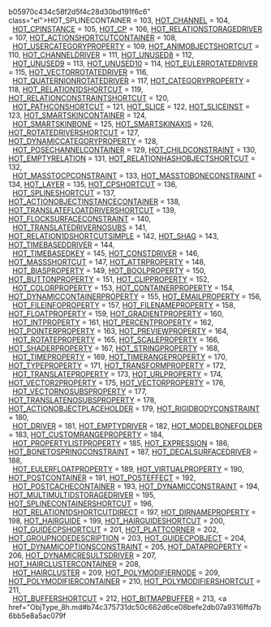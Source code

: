 b05970c434c58f2d5f4c28d30bd191f6c6" class="el">HOT_SPLINECONTAINER</a> = 103, <a href="ObjType_8h.md#b74c375731dc50c662d6ce08befe2db05ab93d9a0e5d8ff06b3c528c142bf65a" class="el">HOT_CHANNEL</a> = 104,<br />
  <a href="ObjType_8h.md#b74c375731dc50c662d6ce08befe2db0de67e9b5af38845cc9ebe39deee8e7ee" class="el">HOT_CPINSTANCE</a> = 105, <a href="ObjType_8h.md#b74c375731dc50c662d6ce08befe2db00036ac5fa09138490d4e782217e8cc06" class="el">HOT_CP</a> = 106, <a href="ObjType_8h.md#b74c375731dc50c662d6ce08befe2db07f4b9325fcf8656eb256eabf297a2026" class="el">HOT_RELATIONSTORAGEDRIVER</a> = 107, <a href="ObjType_8h.md#b74c375731dc50c662d6ce08befe2db0244f15b6a33f5171540ebdfa8088b0dc" class="el">HOT_ACTIONSHORTCUTCONTAINER</a> = 108,<br />
  <a href="ObjType_8h.md#b74c375731dc50c662d6ce08befe2db06a9d6e61e2fe7e31a4a2a969dde6751f" class="el">HOT_USERCATEGORYPROPERTY</a> = 109, <a href="ObjType_8h.md#b74c375731dc50c662d6ce08befe2db035abb1ed9e4840b8436169b8fae65e4d" class="el">HOT_ANIMOBJECTSHORTCUT</a> = 110, <a href="ObjType_8h.md#b74c375731dc50c662d6ce08befe2db01887f9647cda0fbd4a1e13c21bcee3c8" class="el">HOT_CHANNELDRIVER</a> = 111, <a href="ObjType_8h.md#b74c375731dc50c662d6ce08befe2db0f2c4307aba4b5997ee59601827dc61ac" class="el">HOT_UNUSED8</a> = 112,<br />
  <a href="ObjType_8h.md#b74c375731dc50c662d6ce08befe2db05270e2533aef35c6ec4d7bcefca4aaae" class="el">HOT_UNUSED9</a> = 113, <a href="ObjType_8h.md#b74c375731dc50c662d6ce08befe2db06bf390c6719773d0849a2fa1fa0a4ba4" class="el">HOT_UNUSED10</a> = 114, <a href="ObjType_8h.md#b74c375731dc50c662d6ce08befe2db0475a64af31b8c7635c4f0732345da759" class="el">HOT_EULERROTATEDRIVER</a> = 115, <a href="ObjType_8h.md#b74c375731dc50c662d6ce08befe2db017a0bb9bd3166620b0231e6743153590" class="el">HOT_VECTORROTATEDRIVER</a> = 116,<br />
  <a href="ObjType_8h.md#b74c375731dc50c662d6ce08befe2db0217c8c5377d69e7be12f6fa0a67d4ca4" class="el">HOT_QUATERNIONROTATEDRIVER</a> = 117, <a href="ObjType_8h.md#b74c375731dc50c662d6ce08befe2db0422d1b8b4b71419fa16864e8a889b44b" class="el">HOT_CATEGORYPROPERTY</a> = 118, <a href="ObjType_8h.md#b74c375731dc50c662d6ce08befe2db096954a4ffaa162a85ac7420f7ff51250" class="el">HOT_RELATION1DSHORTCUT</a> = 119, <a href="ObjType_8h.md#b74c375731dc50c662d6ce08befe2db0517efd1db90d0034709f18e06c4defe5" class="el">HOT_RELATIONCONSTRAINTSHORTCUT</a> = 120,<br />
  <a href="ObjType_8h.md#b74c375731dc50c662d6ce08befe2db02ac2ce8857e0c14aa5174cbacb4d9677" class="el">HOT_PATHCONSHORTCUT</a> = 121, <a href="ObjType_8h.md#b74c375731dc50c662d6ce08befe2db08ad393bba5a3af21f9d644824b35d1cd" class="el">HOT_SLICE</a> = 122, <a href="ObjType_8h.md#b74c375731dc50c662d6ce08befe2db0b71f3a4448004c9a6ae02dcae410c0ea" class="el">HOT_SLICEINST</a> = 123, <a href="ObjType_8h.md#b74c375731dc50c662d6ce08befe2db0ab41f14d59366069c364997822f7d6ad" class="el">HOT_SMARTSKINCONTAINER</a> = 124,<br />
  <a href="ObjType_8h.md#b74c375731dc50c662d6ce08befe2db03e807b06eaa95bd6588b82e82f03928d" class="el">HOT_SMARTSKINBONE</a> = 125, <a href="ObjType_8h.md#b74c375731dc50c662d6ce08befe2db0ec17e3591cc638111d08cda16fcb9c59" class="el">HOT_SMARTSKINAXIS</a> = 126, <a href="ObjType_8h.md#b74c375731dc50c662d6ce08befe2db0f75c117cc3b75dde6e222fef287906f7" class="el">HOT_ROTATEDRIVERSHORTCUT</a> = 127, <a href="ObjType_8h.md#b74c375731dc50c662d6ce08befe2db000eeb044434733dd3eea5a02619c7192" class="el">HOT_DYNAMICCATEGORYPROPERTY</a> = 128,<br />
  <a href="ObjType_8h.md#b74c375731dc50c662d6ce08befe2db0fc0ccb0ed8336d9d0058a589b719f961" class="el">HOT_POSECHANNELCONTAINER</a> = 129, <a href="ObjType_8h.md#b74c375731dc50c662d6ce08befe2db029f3a0a50ea3ae57e5861e9b38f15ef9" class="el">HOT_CHILDCONSTRAINT</a> = 130, <a href="ObjType_8h.md#b74c375731dc50c662d6ce08befe2db0c50e4b4420d5320f227465909b40ef23" class="el">HOT_EMPTYRELATION</a> = 131, <a href="ObjType_8h.md#b74c375731dc50c662d6ce08befe2db0a07803659b85f1295c1bfcfd41728cf9" class="el">HOT_RELATIONHASHOBJECTSHORTCUT</a> = 132,<br />
  <a href="ObjType_8h.md#b74c375731dc50c662d6ce08befe2db0ecf660898477cd738df938a7a66fa77f" class="el">HOT_MASSTOCPCONSTRAINT</a> = 133, <a href="ObjType_8h.md#b74c375731dc50c662d6ce08befe2db0e8735f3af5cf84aaeb79e8f51f7b5691" class="el">HOT_MASSTOBONECONSTRAINT</a> = 134, <a href="ObjType_8h.md#b74c375731dc50c662d6ce08befe2db0109e0b2d6fba3c9f887c056d3c749874" class="el">HOT_LAYER</a> = 135, <a href="ObjType_8h.md#b74c375731dc50c662d6ce08befe2db041dc4454193c77207d72b21664e5f01d" class="el">HOT_CPSHORTCUT</a> = 136,<br />
  <a href="ObjType_8h.md#b74c375731dc50c662d6ce08befe2db010fc800bda36717dab6742a1db9e1a3b" class="el">HOT_SPLINESHORTCUT</a> = 137, <a href="ObjType_8h.md#b74c375731dc50c662d6ce08befe2db0f0cec0245c35fdb34272e19712bc775b" class="el">HOT_ACTIONOBJECTINSTANCECONTAINER</a> = 138, <a href="ObjType_8h.md#b74c375731dc50c662d6ce08befe2db0ebb1a3f32e537c5a2aaa6b6731df86c7" class="el">HOT_TRANSLATEFLOATDRIVERSHORTCUT</a> = 139, <a href="ObjType_8h.md#b74c375731dc50c662d6ce08befe2db0698b3d72031dc92ac5594a05243a4d49" class="el">HOT_FLOCKSURFACECONSTRAINT</a> = 140,<br />
  <a href="ObjType_8h.md#b74c375731dc50c662d6ce08befe2db02acad01536f940e90f6eb7f2a0d329c9" class="el">HOT_TRANSLATEDRIVERNOSUBS</a> = 141, <a href="ObjType_8h.md#b74c375731dc50c662d6ce08befe2db02ba871d94ca310d8cfc5dd09013246f1" class="el">HOT_RELATION1DSHORTCUTSIMPLE</a> = 142, <a href="ObjType_8h.md#b74c375731dc50c662d6ce08befe2db06ec495fdf7651c2b5aa354987a03d48c" class="el">HOT_SHAG</a> = 143, <a href="ObjType_8h.md#b74c375731dc50c662d6ce08befe2db02ad3333e38747063f05f0b71d6b031cf" class="el">HOT_TIMEBASEDDRIVER</a> = 144,<br />
  <a href="ObjType_8h.md#b74c375731dc50c662d6ce08befe2db00e9b6815670796d7a4a0598d1270214c" class="el">HOT_TIMEBASEDKEY</a> = 145, <a href="ObjType_8h.md#b74c375731dc50c662d6ce08befe2db040cac98491f8923ba31b65c76eaa46c9" class="el">HOT_CONSTDRIVER</a> = 146, <a href="ObjType_8h.md#b74c375731dc50c662d6ce08befe2db0591e78802bc4e37e4a0ac33fbf260b12" class="el">HOT_MASSSHORTCUT</a> = 147, <a href="ObjType_8h.md#b74c375731dc50c662d6ce08befe2db09371c16138b55c01dc4ec13c425c69e0" class="el">HOT_ATTRPROPERTY</a> = 148,<br />
  <a href="ObjType_8h.md#b74c375731dc50c662d6ce08befe2db02634c6579ca768952377ff886c2b68b9" class="el">HOT_BIASPROPERTY</a> = 149, <a href="ObjType_8h.md#b74c375731dc50c662d6ce08befe2db06b14c371770593de25ad3464120b1897" class="el">HOT_BOOLPROPERTY</a> = 150, <a href="ObjType_8h.md#b74c375731dc50c662d6ce08befe2db09ce0c7ad1309a3a4fa9033dfdf033e61" class="el">HOT_BUTTONPROPERTY</a> = 151, <a href="ObjType_8h.md#b74c375731dc50c662d6ce08befe2db02dbb1f223af3f290894689efdbfec9da" class="el">HOT_CLIPPROPERTY</a> = 152,<br />
  <a href="ObjType_8h.md#b74c375731dc50c662d6ce08befe2db0bd9395559dafd4fd93b8e9ac50a7cb10" class="el">HOT_COLORPROPERTY</a> = 153, <a href="ObjType_8h.md#b74c375731dc50c662d6ce08befe2db00e6e933d766074bc544bc0c61f72e3c1" class="el">HOT_CONTAINERPROPERTY</a> = 154, <a href="ObjType_8h.md#b74c375731dc50c662d6ce08befe2db0dbf0a7d62e13f862eef38ec89e9fc643" class="el">HOT_DYNAMICCONTAINERPROPERTY</a> = 155, <a href="ObjType_8h.md#b74c375731dc50c662d6ce08befe2db0b77d02c64ee58621d82f80d0393f4619" class="el">HOT_EMAILPROPERTY</a> = 156,<br />
  <a href="ObjType_8h.md#b74c375731dc50c662d6ce08befe2db029ea5826f4ae4078f485f3be671a3443" class="el">HOT_FILEINFOPROPERTY</a> = 157, <a href="ObjType_8h.md#b74c375731dc50c662d6ce08befe2db0f9d5c6164078373f5486f9e575773a5d" class="el">HOT_FILENAMEPROPERTY</a> = 158, <a href="ObjType_8h.md#b74c375731dc50c662d6ce08befe2db06017141b8d59fedea1ec353c395e54fb" class="el">HOT_FLOATPROPERTY</a> = 159, <a href="ObjType_8h.md#b74c375731dc50c662d6ce08befe2db0f913d0e2293c1c1dba5e178966498257" class="el">HOT_GRADIENTPROPERTY</a> = 160,<br />
  <a href="ObjType_8h.md#b74c375731dc50c662d6ce08befe2db03d5833ca3c6a05452c2d94f96ea80b0f" class="el">HOT_INTPROPERTY</a> = 161, <a href="ObjType_8h.md#b74c375731dc50c662d6ce08befe2db05c60bf1d8b7c6120172f2b880e9bf473" class="el">HOT_PERCENTPROPERTY</a> = 162, <a href="ObjType_8h.md#b74c375731dc50c662d6ce08befe2db01674e6c896f730ff36a206b26082780c" class="el">HOT_POINTERPROPERTY</a> = 163, <a href="ObjType_8h.md#b74c375731dc50c662d6ce08befe2db0081cad38ac93fde2b5cd135347ef2f8d" class="el">HOT_PREVIEWPROPERTY</a> = 164,<br />
  <a href="ObjType_8h.md#b74c375731dc50c662d6ce08befe2db0b39cbdbf48f8c2132ec7ee48fabedea1" class="el">HOT_ROTATEPROPERTY</a> = 165, <a href="ObjType_8h.md#b74c375731dc50c662d6ce08befe2db062ba7b46d78c7245d4ad5253c0a5849f" class="el">HOT_SCALEPROPERTY</a> = 166, <a href="ObjType_8h.md#b74c375731dc50c662d6ce08befe2db0244d6832bf6e1819c6dbac77c95dbe50" class="el">HOT_SHADERPROPERTY</a> = 167, <a href="ObjType_8h.md#b74c375731dc50c662d6ce08befe2db032d2e15e7d64632016b293dbc0d828ea" class="el">HOT_STRINGPROPERTY</a> = 168,<br />
  <a href="ObjType_8h.md#b74c375731dc50c662d6ce08befe2db0cfd194eabb388e113edcdcf6a5cd617e" class="el">HOT_TIMEPROPERTY</a> = 169, <a href="ObjType_8h.md#b74c375731dc50c662d6ce08befe2db0258d0155e4655ba2c91697414ab30e2c" class="el">HOT_TIMERANGEPROPERTY</a> = 170, <a href="ObjType_8h.md#b74c375731dc50c662d6ce08befe2db00e3adc1a4b7029ec2c3433aede1a4261" class="el">HOT_TYPEPROPERTY</a> = 171, <a href="ObjType_8h.md#b74c375731dc50c662d6ce08befe2db019399280b68522ba6ec6844db278ef62" class="el">HOT_TRANSFORMPROPERTY</a> = 172,<br />
  <a href="ObjType_8h.md#b74c375731dc50c662d6ce08befe2db0a71ed580956a69327564522ee0a48085" class="el">HOT_TRANSLATEPROPERTY</a> = 173, <a href="ObjType_8h.md#b74c375731dc50c662d6ce08befe2db0eeae6af974d91c2113c7c6466ade9bba" class="el">HOT_URLPROPERTY</a> = 174, <a href="ObjType_8h.md#b74c375731dc50c662d6ce08befe2db0c691720376d57d2308c09c1312cfa5fc" class="el">HOT_VECTOR2PROPERTY</a> = 175, <a href="ObjType_8h.md#b74c375731dc50c662d6ce08befe2db0396879d446d2b26a23d41e44e4b8586a" class="el">HOT_VECTORPROPERTY</a> = 176,<br />
  <a href="ObjType_8h.md#b74c375731dc50c662d6ce08befe2db0cc8d244ef4053c488612169ab51c15e0" class="el">HOT_VECTORNOSUBSPROPERTY</a> = 177, <a href="ObjType_8h.md#b74c375731dc50c662d6ce08befe2db0c18c4efef418b54328e893a8ee49a8ec" class="el">HOT_TRANSLATENOSUBSPROPERTY</a> = 178, <a href="ObjType_8h.md#b74c375731dc50c662d6ce08befe2db06f0fa84c79d105018aed36ae0da1b1b7" class="el">HOT_ACTIONOBJECTPLACEHOLDER</a> = 179, <a href="ObjType_8h.md#b74c375731dc50c662d6ce08befe2db07c9e45937a4d5443795a33eef280415a" class="el">HOT_RIGIDBODYCONSTRAINT</a> = 180,<br />
  <a href="ObjType_8h.md#b74c375731dc50c662d6ce08befe2db00f958bc26a6fa9366681eca0d601729a" class="el">HOT_DRIVER</a> = 181, <a href="ObjType_8h.md#b74c375731dc50c662d6ce08befe2db068caf98a7d28ffea0d897007b61f7688" class="el">HOT_EMPTYDRIVER</a> = 182, <a href="ObjType_8h.md#b74c375731dc50c662d6ce08befe2db0c93b256e8969012b339850129c173344" class="el">HOT_MODELBONEFOLDER</a> = 183, <a href="ObjType_8h.md#b74c375731dc50c662d6ce08befe2db09086bd7314e50ba95f20191d9ea65006" class="el">HOT_CUSTOMRANGEPROPERTY</a> = 184,<br />
  <a href="ObjType_8h.md#b74c375731dc50c662d6ce08befe2db0d10b7394eb5ead0e34b3fe4d91938a43" class="el">HOT_PROPERTYLISTPROPERTY</a> = 185, <a href="ObjType_8h.md#b74c375731dc50c662d6ce08befe2db0aa2f1a74e044b27cba94c8bbac85d805" class="el">HOT_EXPRESSION</a> = 186, <a href="ObjType_8h.md#b74c375731dc50c662d6ce08befe2db0bf83120bdb75641380f21f9c985a7e47" class="el">HOT_BONETOSPRINGCONSTRAINT</a> = 187, <a href="ObjType_8h.md#b74c375731dc50c662d6ce08befe2db0fd17c1ab21566807b0394be9f0f06ce1" class="el">HOT_DECALSURFACEDRIVER</a> = 188,<br />
  <a href="ObjType_8h.md#b74c375731dc50c662d6ce08befe2db0f4a2d4c2bad309a16ed140a6bb1b4adb" class="el">HOT_EULERFLOATPROPERTY</a> = 189, <a href="ObjType_8h.md#b74c375731dc50c662d6ce08befe2db04a8c9abec4dfa911125c0e74c26db423" class="el">HOT_VIRTUALPROPERTY</a> = 190, <a href="ObjType_8h.md#b74c375731dc50c662d6ce08befe2db009939f550610260ecf1f89acd736e7db" class="el">HOT_POSTCONTAINER</a> = 191, <a href="ObjType_8h.md#b74c375731dc50c662d6ce08befe2db02fe5557e960799adc5b904de00336e7e" class="el">HOT_POSTEFFECT</a> = 192,<br />
  <a href="ObjType_8h.md#b74c375731dc50c662d6ce08befe2db03c23a6ae50010b193c451b4afa774d45" class="el">HOT_POSTCACHECONTAINER</a> = 193, <a href="ObjType_8h.md#b74c375731dc50c662d6ce08befe2db0d19905938ba41f159a2c8a6fc9ceba58" class="el">HOT_DYNAMICCONSTRAINT</a> = 194, <a href="ObjType_8h.md#b74c375731dc50c662d6ce08befe2db02a799d693f07f724cfc296232e7c81c8" class="el">HOT_MULTIMULTIDSTORAGEDRIVER</a> = 195, <a href="ObjType_8h.md#b74c375731dc50c662d6ce08befe2db0b4caaa92c01733d597233f2090de8c0c" class="el">HOT_SPLINECONTAINERSHORTCUT</a> = 196,<br />
  <a href="ObjType_8h.md#b74c375731dc50c662d6ce08befe2db05b2dd296a903495c4e15c574e473c736" class="el">HOT_RELATION1DSHORTCUTDIRECT</a> = 197, <a href="ObjType_8h.md#b74c375731dc50c662d6ce08befe2db006da89b854e24cb8c4a42b2eeb089672" class="el">HOT_DIRNAMEPROPERTY</a> = 198, <a href="ObjType_8h.md#b74c375731dc50c662d6ce08befe2db069733fe92d29a5c2ed2ac5a7c7291582" class="el">HOT_HAIRGUIDE</a> = 199, <a href="ObjType_8h.md#b74c375731dc50c662d6ce08befe2db019ba1b1dbd02f7510993f55fb2774969" class="el">HOT_HAIRGUIDESHORTCUT</a> = 200,<br />
  <a href="ObjType_8h.md#b74c375731dc50c662d6ce08befe2db0a0510fb32e00f2e6f7b5af0d8c766f54" class="el">HOT_GUIDECPSHORTCUT</a> = 201, <a href="ObjType_8h.md#b74c375731dc50c662d6ce08befe2db0fd0ce692c6c92a4e209833310f6f1a29" class="el">HOT_PLATTCORNER</a> = 202, <a href="ObjType_8h.md#b74c375731dc50c662d6ce08befe2db05136a93ef080e1b1d8379a7bc7c0cb56" class="el">HOT_GROUPNODEDESCRIPTION</a> = 203, <a href="ObjType_8h.md#b74c375731dc50c662d6ce08befe2db0ea313c6cc8c6fd452e83a7510e6ca159" class="el">HOT_GUIDECPOBJECT</a> = 204,<br />
  <a href="ObjType_8h.md#b74c375731dc50c662d6ce08befe2db0ab700717d8a9d220cba92998693f921e" class="el">HOT_DYNAMICOPTIONSCONSTRAINT</a> = 205, <a href="ObjType_8h.md#b74c375731dc50c662d6ce08befe2db04a5de5f2a90ab111888cdaaa1c69df8d" class="el">HOT_DATAPROPERTY</a> = 206, <a href="ObjType_8h.md#b74c375731dc50c662d6ce08befe2db089e152eeda1e5d230e73e2077f6da031" class="el">HOT_DYNAMICRESULTSDRIVER</a> = 207, <a href="ObjType_8h.md#b74c375731dc50c662d6ce08befe2db02d2d68a8a93c500c2feb1325da9a3359" class="el">HOT_HAIRCLUSTERCONTAINER</a> = 208,<br />
  <a href="ObjType_8h.md#b74c375731dc50c662d6ce08befe2db0a323becec5fc9518c497d9670cd04983" class="el">HOT_HAIRCLUSTER</a> = 209, <a href="ObjType_8h.md#b74c375731dc50c662d6ce08befe2db041db3caf75d87153b4fe3a15e982e03c" class="el">HOT_POLYMODIFIERNODE</a> = 209, <a href="ObjType_8h.md#b74c375731dc50c662d6ce08befe2db0ea3ee9152cb10f9da1cfe54f4f53ad9a" class="el">HOT_POLYMODIFIERCONTAINER</a> = 210, <a href="ObjType_8h.md#b74c375731dc50c662d6ce08befe2db01fc5bee54b3ffda4d194b0de9855e664" class="el">HOT_POLYMODIFIERSHORTCUT</a> = 211,<br />
  <a href="ObjType_8h.md#b74c375731dc50c662d6ce08befe2db00ff0bcf6c31c9a0c5d673c4fc6d8a832" class="el">HOT_BUFFERSHORTCUT</a> = 212, <a href="ObjType_8h.md#b74c375731dc50c662d6ce08befe2db0bd8e2d1b8a6d4d42b6b0e5d0c5292eca" class="el">HOT_BITMAPBUFFER</a> = 213, <a href="ObjType_8h.md#b74c375731dc50c662d6ce08befe2db07a9316ffd7b6bb5e8a5ac079f